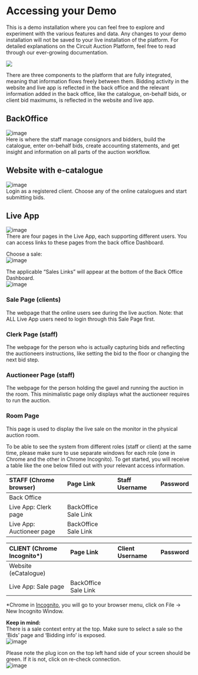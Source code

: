 # Accessing your Demo

This is a demo installation where you can feel free to explore and experiment with the various features and data. Any changes to your demo installation will not be saved to your live installation of the platform. For detailed explanations on the Circuit Auction Platform, feel free to read through our ever-growing documentation.

![](https://user-images.githubusercontent.com/20393485/50134668-d0551700-0299-11e9-8910-ffeb4233e639.png)

There are three components to the platform that are fully integrated, meaning that information flows freely between them. Bidding activity in the website and live app is reflected in the back office and the relevant information added in the back office, like the catalogue, on-behalf bids, or client bid maximums, is reflected in the website and live app.

## BackOffice

![image](https://user-images.githubusercontent.com/20393485/50134765-4a859b80-029a-11e9-9e77-dbc989115a14.png)  
Here is where the staff manage consignors and bidders, build the catalogue, enter on-behalf bids, create accounting statements, and get insight and information on all parts of the auction workflow.

## Website with e-catalogue

![image](https://user-images.githubusercontent.com/20393485/50135292-4ce8f500-029c-11e9-8202-abcabfe994bc.png)  
Login as a registered client. Choose any of the online catalogues and start submitting bids.

## Live App

![image](https://user-images.githubusercontent.com/20393485/50135341-83bf0b00-029c-11e9-8462-62d7a65d8305.png)  
There are four pages in the Live App, each supporting different users. You can access links to these pages from the back office Dashboard.

Choose a sale:  
![image](https://user-images.githubusercontent.com/20393485/50135402-b2d57c80-029c-11e9-9afe-0457589afdfc.png)

The applicable “Sales Links” will appear at the bottom of the Back Office Dashboard.  
![image](https://user-images.githubusercontent.com/20393485/50135432-d13b7800-029c-11e9-8ccc-d1af587b13c1.png)

### Sale Page \(clients\)

The webpage that the online users see during the live auction. Note: that ALL Live App users need to login through this Sale Page first.

### Clerk Page \(staff\)

The webpage for the person who is actually capturing bids and reflecting the auctioneers instructions, like setting the bid to the floor or changing the next bid step.

### Auctioneer Page \(staff\)

The webpage for the person holding the gavel and running the auction in the room. This minimalistic page only displays what the auctioneer requires to run the auction.

### Room Page

This page is used to display the live sale on the monitor in the physical auction room.

To be able to see the system from different roles \(staff or client\) at the same time, please make sure to use separate windows for each role \(one in Chrome and the other in Chrome Incognito\). To get started, you will receive a table like the one below filled out with your relevant access information.

| STAFF \(Chrome browser\) | Page Link | Staff Username | Password |
| :--- | :--- | :--- | :--- |
| Back Office |  |  |  |
| Live App: Clerk page | BackOffice Sale Link |  |  |
| Live App: Auctioneer page | BackOffice Sale Link |  |  |

| CLIENT \(Chrome Incognito\*\) | Page Link | Client Username | Password |
| :--- | :--- | :--- | :--- |
| Website \(eCatalogue\) |  |  |  |
| Live App: Sale page | BackOffice Sale Link |  |  |

\*Chrome in [Incognito](https://en.wikipedia.org/wiki/Private_browsing), you will go to your browser menu, click on File → New Incognito Window.

**Keep in mind:**  
There is a sale context entry at the top. Make sure to select a sale so the ‘Bids’ page and ‘Bidding info’ is exposed.  
![image](https://user-images.githubusercontent.com/20393485/50136131-66d80700-029f-11e9-959a-4329ea1223fe.png)

Please note the plug icon on the top left hand side of your screen should be green. If it is not, click on re-check connection.  
![image](https://user-images.githubusercontent.com/20393485/50136179-92f38800-029f-11e9-9134-f80270ec7dff.png)

